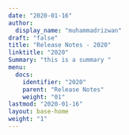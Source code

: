 ```yaml
---
date: "2020-01-16"
author:
  display_name: "muhammadrizwan"
draft: "false"
title: "Release Notes - 2020"
linktitle: "2020"
Summary: "this is a summary "
menu:
  docs:
    identifier: "2020"
    parent: "Release Notes"
    weight: "01"
lastmod: "2020-01-16"
layout: base-home
weight: "1"
---
```


